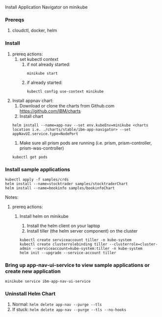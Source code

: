 Install Application Navigator on minikube
  
### Prereqs
1. cloudctl, docker, helm

### Install

1. prereq actions:
   1. set kubectl context
      1. if not already started:
         ```
         minikube start
         ```
      1. if already started:
         ```
         kubectl config use-context minikube
         ```
1. Install appnav chart:
   1. Download or clone the charts from Github.com
          https://github.com/IBM/charts
   1. Install chart
   ```
   helm install --name=app-nav --set env.kubeEnv=minikube <charts location i.e. ./charts/stable/ibm-app-navigator> --set appNavUI.service.type=NodePort
   ```
   1. Make sure all prism pods are running (i.e. prism, prism-controller, prism-was-controller)
   ```
   kubectl get pods
   ```   

### Install sample applications
   ```
   kubectl apply -f samples/crds
   helm install --name=stocktrader samples/stocktraderChart
   helm install --name=bookinfo samples/bookinfoChart
   ```
Notes:
1. prereq actions:
   1. Install helm on minikube

      1. Install the helm client on your laptop
      1. Install tiller (the helm server component) on the cluster
      ```
      kubectl create serviceaccount tiller -n kube-system
      kubectl create clusterrolebinding tiller --clusterrole=cluster-admin --serviceaccount=kube-system:tiller -n kube-system
      helm init --upgrade --service-account tiller
      ```
### Bring up app-nav-ui-service to view sample applications or create new application
   ```
   minikube service ibm-app-nav-ui-service
   ```  
   
### Uninstall Helm Chart

   1. Normal: ```helm delete app-nav --purge --tls```
   2. If stuck: ```helm delete app-nav --purge --tls --no-hooks```

   

   
